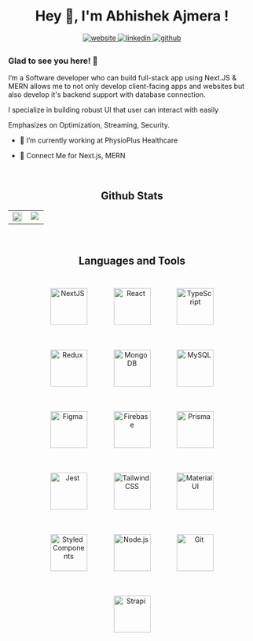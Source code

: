 # <div align="center" >Hey 👋, I'm Abhishek Ajmera !</div>

<div align="center">
<a href="https://abhishekajmera.vercel.app/" target="_blank">
<img src=https://img.shields.io/badge/portfolio-%2324292e.svg?&style=for-the-badge&logo=portfolio&logoColor=white alt=website style="margin-bottom: 5px;" />
</a>
<a href="https://linkedin.com/in/abhishek-ajmeraa" target="_blank">
<img src=https://img.shields.io/badge/linkedin-%231E77B5.svg?&style=for-the-badge&logo=linkedin&logoColor=white alt=linkedin style="margin-bottom: 5px;" />
</a>
<a href="https://github.com/Abhi-Ajmera" target="_blank">
<img src=https://img.shields.io/badge/github-%2324292e.svg?&style=for-the-badge&logo=github&logoColor=white alt=github style="margin-bottom: 5px;" />
</a> 
</div>

###  Glad to see you here! 🙏
I’m a Software developer who can build full-stack app using Next.JS & MERN allows me to not only develop client-facing apps and websites but also develop it's backend support with database connection.

I specialize in building robust UI that user can interact with easily  

Emphasizes on Optimization, Streaming, Security.  


- 🔭 I’m currently working at PhysioPlus Healthcare   


- 🌱 Connect Me for Next.js, MERN    
  

<br/>  


## <div align="center" >Github Stats   </div>
<table align="center"><tr><td valign="top" width="50%">

<div align="center"><img src="https://github-readme-stats.vercel.app/api?username=Abhi-Ajmera&show_icons=true&count_private=true&hide_border=true" align="center" style="width: 100%" /></div>

</td><td valign="top" width="50%">

<div align="center"><img src="https://github-readme-stats.vercel.app/api/top-langs/?username=Abhi-Ajmera&hide_border=true&layout=compact" align="center" /></div>

</td></tr></table>  

<br/>  


## <div align="center" >Languages and Tools </div> 
<div align="center">  
<a href="https://nextjs.org/" target="_blank"><img style="margin: 25px" src="https://profilinator.rishav.dev/skills-assets/nextjs.png" alt="NextJS" height="75" /></a>  
<a href="https://reactjs.org/" target="_blank"><img style="margin: 25px" src="https://profilinator.rishav.dev/skills-assets/react-original-wordmark.svg" alt="React" height="75" /></a>  
<a href="https://www.typescriptlang.org/" target="_blank"><img style="margin: 25px" src="https://profilinator.rishav.dev/skills-assets/typescript-original.svg" alt="TypeScript" height="75" /></a>  
<a href="https://redux.js.org/" target="_blank"><img style="margin: 25px" src="https://profilinator.rishav.dev/skills-assets/redux-original.svg" alt="Redux" height="75" /></a>  
<a href="https://www.mongodb.com/" target="_blank"><img style="margin: 25px" src="https://profilinator.rishav.dev/skills-assets/mongodb-original-wordmark.svg" alt="MongoDB" height="75" /></a>  
<a href="https://www.mysql.com/" target="_blank"><img style="margin: 25px" src="https://profilinator.rishav.dev/skills-assets/mysql-original-wordmark.svg" alt="MySQL" height="75" /></a>  
<a href="https://www.figma.com/" target="_blank"><img style="margin: 25px" src="https://profilinator.rishav.dev/skills-assets/figma-icon.svg" alt="Figma" height="75" /></a>  
<a href="https://firebase.google.com/" target="_blank"><img style="margin: 25px" src="https://profilinator.rishav.dev/skills-assets/firebase.png" alt="Firebase" height="75" /></a>  
<a href="https://www.prisma.io/" target="_blank"><img style="margin: 25px" src="https://profilinator.rishav.dev/skills-assets/prisma.png" alt="Prisma" height="75" /></a>  
<a href="https://www.jestjs.io/" target="_blank"><img style="margin: 25px" src="https://profilinator.rishav.dev/skills-assets/jest.svg" alt="Jest" height="75" /></a>  
<a href="https://www.tailwindcss.com/" target="_blank"><img style="margin: 25px" src="https://profilinator.rishav.dev/skills-assets/tailwindcss.svg" alt="Tailwind CSS" height="75" /></a>  
<a href="https://mui.com/" target="_blank"><img style="margin: 25px" src="https://profilinator.rishav.dev/skills-assets/mui.png" alt="Material UI" height="75" /></a>  
<a href="https://styled-components.com/" target="_blank"><img style="margin: 25px" src="https://profilinator.rishav.dev/skills-assets/styled-components.png" alt="Styled Components" height="75" /></a>  
<a href="https://nodejs.org/" target="_blank"><img style="margin: 25px" src="https://profilinator.rishav.dev/skills-assets/nodejs-original-wordmark.svg" alt="Node.js" height="75" /></a>  
<a href="https://github.com/" target="_blank"><img style="margin: 25px" src="https://profilinator.rishav.dev/skills-assets/git-scm-icon.svg" alt="Git" height="75" /></a>  
<a href="https://www.strapi.io/" target="_blank"><img style="margin: 25px" src="https://profilinator.rishav.dev/skills-assets/strapi.svg" alt="Strapi" height="75" /></a>  
</div>  
